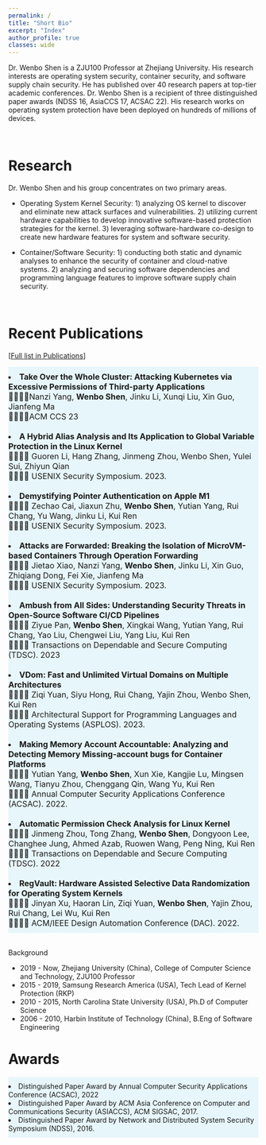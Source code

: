 ```yaml
---
permalink: /
title: "Short Bio"
excerpt: "Index"
author_profile: true
classes: wide
---
```

Dr. Wenbo Shen is a ZJU100 Professor at Zhejiang University. 
His research interests are operating system security, container security, and software supply chain security. He has published over 40 research papers at top-tier academic conferences. Dr. Wenbo Shen is a recipient of three distinguished paper awards (NDSS 16, AsiaCCS 17, ACSAC 22). His research works on operating system protection have been deployed on hundreds of millions of devices.

<br>


Research
======
Dr. Wenbo Shen and his group concentrates on two primary areas.
- Operating System Kernel Security: 1) analyzing OS kernel to discover and eliminate new attack surfaces and vulnerabilities. 2) utilizing current hardware capabilities to develop innovative software-based protection strategies for the kernel. 3) leveraging software-hardware co-design to create new hardware features for system and software security.

- Container/Software Security: 1) conducting both static and dynamic analyses to enhance the security of container and cloud-native systems. 2) analyzing and securing software dependencies and programming language features to improve software supply chain security.







<br>

Recent Publications 
======
[[Full list in Publications](/publications)]
<div style="font-size:16px;background-color:rgba(141, 212, 232, 0.2); text-align:left; vertical-align: middle; padding:10px 0;">

<li><b>Take Over the Whole Cluster: Attacking Kubernetes via Excessive Permissions of Third-party Applications</b><br> 
 &#20;&#20;&#20;&#20;Nanzi Yang, <b>Wenbo Shen</b>, Jinku Li, Xunqi Liu, Xin Guo, Jianfeng Ma <br> 
 &#20;&#20;&#20;&#20;ACM CCS 23  
</li>

<br>

<li><b>A Hybrid Alias Analysis and Its Application to Global Variable Protection in the Linux Kernel</b><br>
  &#20;&#20;&#20;&#20; Guoren Li, Hang Zhang, Jinmeng Zhou, Wenbo Shen, Yulei Sui, Zhiyun Qian<br>
  &#20;&#20;&#20;&#20;  USENIX Security Symposium. 2023.
</li>
  
<br>

<li><b>Demystifying Pointer Authentication on Apple M1</b><br>
  &#20;&#20;&#20;&#20; Zechao Cai, Jiaxun Zhu, <b>Wenbo Shen</b>, Yutian Yang, Rui Chang, Yu Wang, Jinku Li, Kui Ren<br>
  &#20;&#20;&#20;&#20; USENIX Security Symposium. 2023.
</li>
  
<br>


<li><b>Attacks are Forwarded: Breaking the Isolation of MicroVM-based Containers Through Operation Forwarding</b><br>
 &#20;&#20;&#20;&#20;   Jietao Xiao, Nanzi Yang, <b>Wenbo Shen</b>, Jinku Li, Xin Guo, Zhiqiang Dong, Fei Xie, Jianfeng Ma<br>
 &#20;&#20;&#20;&#20;  USENIX Security Symposium. 2023.
</li>
  
<br>

<li><b>Ambush from All Sides: Understanding Security Threats in Open-Source Software CI/CD Pipelines</b><br>
 &#20;&#20;&#20;&#20;  Ziyue Pan, <b>Wenbo Shen</b>, Xingkai Wang, Yutian Yang, Rui Chang, Yao Liu, Chengwei Liu, Yang Liu, Kui Ren<br>
 &#20;&#20;&#20;&#20;  Transactions on Dependable and Secure Computing (TDSC). 2023
</li>

<br>

<li><b>VDom: Fast and Unlimited Virtual Domains on Multiple Architectures</b><br>
 &#20;&#20;&#20;&#20;  Ziqi Yuan, Siyu Hong, Rui Chang, Yajin Zhou, Wenbo Shen, Kui Ren<br>
 &#20;&#20;&#20;&#20;  Architectural Support for Programming Languages and Operating Systems (ASPLOS). 2023.
</li>
  
<br>
  
<li><b>Making Memory Account Accountable: Analyzing and Detecting Memory Missing-account bugs for Container Platforms</b><br>
 &#20;&#20;&#20;&#20;   Yutian Yang, <b>Wenbo Shen</b>, Xun Xie, Kangjie Lu, Mingsen Wang, Tianyu Zhou, Chenggang Qin, Wang Yu, Kui Ren<br>
 &#20;&#20;&#20;&#20;   Annual Computer Security Applications Conference (ACSAC). 2022.
</li>
  
<br>
  
<li><b>Automatic Permission Check Analysis for Linux Kernel</b><br>
 &#20;&#20;&#20;&#20; Jinmeng Zhou, Tong Zhang, <b>Wenbo Shen</b>, Dongyoon Lee, Changhee Jung, Ahmed Azab, Ruowen Wang, Peng Ning, Kui Ren<br>
 &#20;&#20;&#20;&#20; Transactions on Dependable and Secure Computing (TDSC). 2022
</li>
  
<br>

<li><b>RegVault: Hardware Assisted Selective Data Randomization for Operating System Kernels</b><br>
 &#20;&#20;&#20;&#20;   Jinyan Xu, Haoran Lin, Ziqi Yuan, <b>Wenbo Shen</b>, Yajin Zhou, Rui Chang, Lei Wu, Kui Ren<br>
 &#20;&#20;&#20;&#20;   ACM/IEEE Design Automation Conference (DAC). 2022.
</li>
</div>

<br>

Background
- 2019 -  Now, Zhejiang University (China), College of Computer Science and Technology, ZJU100 Professor
- 2015 - 2019, Samsung Research America (USA), Tech Lead of Kernel Protection (RKP)
- 2010 - 2015, North Carolina State University (USA), Ph.D of Computer Science
- 2006 - 2010, Harbin Institute of Technology (China), B.Eng of Software Engineering

Awards
======
<div style="background-color:rgba(141, 212, 232, 0.2); text-align:left; vertical-align: middle; padding:10px 0;">
<li>Distinguished Paper Award by Annual Computer Security Applications Conference (ACSAC), 2022</li>
<li>Distinguished Paper Award by ACM Asia Conference on Computer and Communications Security (ASIACCS), ACM SIGSAC, 2017.</li>
<li>Distinguished Paper Award by Network and Distributed System Security Symposium (NDSS), 2016.</li>
</div>


